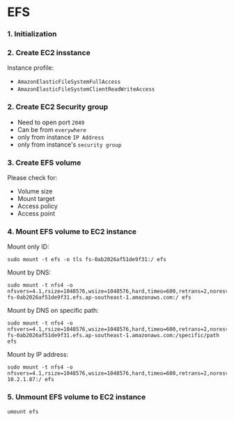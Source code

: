 # EFS

### 1. Initialization
### 2. Create EC2 insstance
Instance profile:
* `AmazonElasticFileSystemFullAccess`
* `AmazonElasticFileSystemClientReadWriteAccess`

### 2. Create EC2 Security group
* Need to open port `2049`
* Can be from `everywhere`
* only from instance `IP Address`
* only from instance's `security group`

### 3. Create EFS volume
Please check for:
* Volume size
* Mount target
* Access policy
* Access point

### 4. Mount EFS volume to EC2 instance
Mount only ID:
```
sudo mount -t efs -o tls fs-0ab2026af51de9f31:/ efs
```

Mount by DNS:
```
sudo mount -t nfs4 -o nfsvers=4.1,rsize=1048576,wsize=1048576,hard,timeo=600,retrans=2,noresvport fs-0ab2026af51de9f31.efs.ap-southeast-1.amazonaws.com:/ efs
```

Mount by DNS on specific path:
```
sudo mount -t nfs4 -o nfsvers=4.1,rsize=1048576,wsize=1048576,hard,timeo=600,retrans=2,noresvport fs-0ab2026af51de9f31.efs.ap-southeast-1.amazonaws.com:/specific/path efs
```

Mount by IP address:
```
sudo mount -t nfs4 -o nfsvers=4.1,rsize=1048576,wsize=1048576,hard,timeo=600,retrans=2,noresvport 10.2.1.87:/ efs
```

### 5. Unmount EFS volume to EC2 instance
```
umount efs
```
